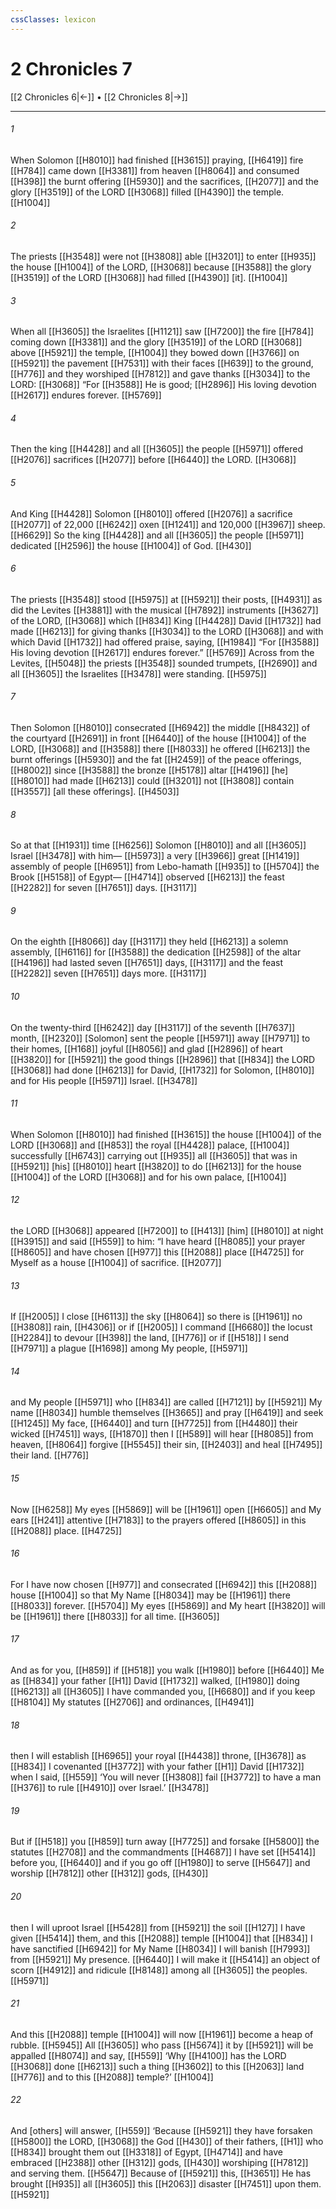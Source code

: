 ```yaml
---
cssClasses: lexicon
---
```


# 2 Chronicles 7

[[2 Chronicles 6|←]] • [[2 Chronicles 8|→]]

---

###### 1
When Solomon [[H8010]] had finished [[H3615]] praying, [[H6419]] fire [[H784]] came down [[H3381]] from heaven [[H8064]] and consumed [[H398]] the burnt offering [[H5930]] and the sacrifices, [[H2077]] and the glory [[H3519]] of the LORD [[H3068]] filled [[H4390]] the temple. [[H1004]]

###### 2
The priests [[H3548]] were not [[H3808]] able [[H3201]] to enter [[H935]] the house [[H1004]] of the LORD, [[H3068]] because [[H3588]] the glory [[H3519]] of the LORD [[H3068]] had filled [[H4390]] [it]. [[H1004]]

###### 3
When all [[H3605]] the Israelites [[H1121]] saw [[H7200]] the fire [[H784]] coming down [[H3381]] and the glory [[H3519]] of the LORD [[H3068]] above [[H5921]] the temple, [[H1004]] they bowed down [[H3766]] on [[H5921]] the pavement [[H7531]] with their faces [[H639]] to the ground, [[H776]] and they worshiped [[H7812]] and gave thanks [[H3034]] to the LORD: [[H3068]] “For [[H3588]] He is good; [[H2896]] His loving devotion [[H2617]] endures forever. [[H5769]]

###### 4
Then the king [[H4428]] and all [[H3605]] the people [[H5971]] offered [[H2076]] sacrifices [[H2077]] before [[H6440]] the LORD. [[H3068]]

###### 5
And King [[H4428]] Solomon [[H8010]] offered [[H2076]] a sacrifice [[H2077]] of 22,000 [[H6242]] oxen [[H1241]] and 120,000 [[H3967]] sheep. [[H6629]] So the king [[H4428]] and all [[H3605]] the people [[H5971]] dedicated [[H2596]] the house [[H1004]] of God. [[H430]]

###### 6
The priests [[H3548]] stood [[H5975]] at [[H5921]] their posts, [[H4931]] as did the Levites [[H3881]] with the musical [[H7892]] instruments [[H3627]] of the LORD, [[H3068]] which [[H834]] King [[H4428]] David [[H1732]] had made [[H6213]] for giving thanks [[H3034]] to the LORD [[H3068]] and with which David [[H1732]] had offered praise, saying, [[H1984]] “For [[H3588]] His loving devotion [[H2617]] endures forever.” [[H5769]] Across from the Levites, [[H5048]] the priests [[H3548]] sounded trumpets, [[H2690]] and all [[H3605]] the Israelites [[H3478]] were standing. [[H5975]]

###### 7
Then Solomon [[H8010]] consecrated [[H6942]] the middle [[H8432]] of the courtyard [[H2691]] in front [[H6440]] of the house [[H1004]] of the LORD, [[H3068]] and [[H3588]] there [[H8033]] he offered [[H6213]] the burnt offerings [[H5930]] and the fat [[H2459]] of the peace offerings, [[H8002]] since [[H3588]] the bronze [[H5178]] altar [[H4196]] [he] [[H8010]] had made [[H6213]] could [[H3201]] not [[H3808]] contain [[H3557]] [all these offerings]. [[H4503]]

###### 8
So at that [[H1931]] time [[H6256]] Solomon [[H8010]] and all [[H3605]] Israel [[H3478]] with him— [[H5973]] a very [[H3966]] great [[H1419]] assembly of people [[H6951]] from Lebo-hamath [[H935]] to [[H5704]] the Brook [[H5158]] of Egypt— [[H4714]] observed [[H6213]] the feast [[H2282]] for seven [[H7651]] days. [[H3117]]

###### 9
On the eighth [[H8066]] day [[H3117]] they held [[H6213]] a solemn assembly, [[H6116]] for [[H3588]] the dedication [[H2598]] of the altar [[H4196]] had lasted seven [[H7651]] days, [[H3117]] and the feast [[H2282]] seven [[H7651]] days more. [[H3117]]

###### 10
On the twenty-third [[H6242]] day [[H3117]] of the seventh [[H7637]] month, [[H2320]] [Solomon] sent the people [[H5971]] away [[H7971]] to their homes, [[H168]] joyful [[H8056]] and glad [[H2896]] of heart [[H3820]] for [[H5921]] the good things [[H2896]] that [[H834]] the LORD [[H3068]] had done [[H6213]] for David, [[H1732]] for Solomon, [[H8010]] and for His people [[H5971]] Israel. [[H3478]]

###### 11
When Solomon [[H8010]] had finished [[H3615]] the house [[H1004]] of the LORD [[H3068]] and [[H853]] the royal [[H4428]] palace, [[H1004]] successfully [[H6743]] carrying out [[H935]] all [[H3605]] that was in [[H5921]] [his] [[H8010]] heart [[H3820]] to do [[H6213]] for the house [[H1004]] of the LORD [[H3068]] and for his own palace, [[H1004]]

###### 12
the LORD [[H3068]] appeared [[H7200]] to [[H413]] [him] [[H8010]] at night [[H3915]] and said [[H559]] to him:  “I have heard [[H8085]] your prayer [[H8605]] and have chosen [[H977]] this [[H2088]] place [[H4725]] for Myself  as a house [[H1004]] of sacrifice. [[H2077]]

###### 13
If [[H2005]] I close [[H6113]] the sky [[H8064]] so there is [[H1961]] no [[H3808]] rain, [[H4306]] or if [[H2005]] I command [[H6680]] the locust [[H2284]] to devour [[H398]] the land, [[H776]] or if [[H518]] I send [[H7971]] a plague [[H1698]] among My people, [[H5971]]

###### 14
and My people [[H5971]] who [[H834]] are called [[H7121]] by [[H5921]] My name [[H8034]] humble themselves [[H3665]] and pray [[H6419]] and seek [[H1245]] My face, [[H6440]] and turn [[H7725]] from [[H4480]] their wicked [[H7451]] ways, [[H1870]] then I [[H589]] will hear [[H8085]] from heaven, [[H8064]] forgive [[H5545]] their sin, [[H2403]] and heal [[H7495]] their land. [[H776]]

###### 15
Now [[H6258]] My eyes [[H5869]] will be [[H1961]] open [[H6605]] and My ears [[H241]] attentive [[H7183]] to the prayers offered [[H8605]] in this [[H2088]] place. [[H4725]]

###### 16
For I have now chosen [[H977]] and consecrated [[H6942]] this [[H2088]] house [[H1004]] so that My Name [[H8034]] may be [[H1961]] there [[H8033]] forever. [[H5704]] My eyes [[H5869]] and My heart [[H3820]] will be [[H1961]] there [[H8033]] for all time. [[H3605]]

###### 17
And as for you, [[H859]] if [[H518]] you walk [[H1980]] before [[H6440]] Me as [[H834]] your father [[H1]] David [[H1732]] walked, [[H1980]] doing [[H6213]] all [[H3605]] I have commanded you, [[H6680]] and if you keep [[H8104]] My statutes [[H2706]] and ordinances, [[H4941]]

###### 18
then I will establish [[H6965]] your royal [[H4438]] throne, [[H3678]] as [[H834]] I covenanted [[H3772]] with your father [[H1]] David [[H1732]] when I said, [[H559]] ‘You will never [[H3808]] fail [[H3772]] to have a man [[H376]] to rule [[H4910]] over Israel.’ [[H3478]]

###### 19
But if [[H518]] you [[H859]] turn away [[H7725]] and forsake [[H5800]] the statutes [[H2708]] and the commandments [[H4687]] I have set [[H5414]] before you, [[H6440]] and if you go off [[H1980]] to serve [[H5647]] and worship [[H7812]] other [[H312]] gods, [[H430]]

###### 20
then I will uproot Israel [[H5428]] from [[H5921]] the soil [[H127]] I have given [[H5414]] them,  and this [[H2088]] temple [[H1004]] that [[H834]] I have sanctified [[H6942]] for My Name [[H8034]] I will banish [[H7993]] from [[H5921]] My presence. [[H6440]] I will make it [[H5414]] an object of scorn [[H4912]] and ridicule [[H8148]] among all [[H3605]] the peoples. [[H5971]]

###### 21
And this [[H2088]] temple [[H1004]] will now [[H1961]] become a heap of rubble. [[H5945]] All [[H3605]] who pass [[H5674]] it by [[H5921]] will be appalled [[H8074]] and say, [[H559]] ‘Why [[H4100]] has the LORD [[H3068]] done [[H6213]] such a thing [[H3602]] to this [[H2063]] land [[H776]] and to this [[H2088]] temple?’ [[H1004]]

###### 22
And [others] will answer, [[H559]] ‘Because [[H5921]] they have forsaken [[H5800]] the LORD, [[H3068]] the God [[H430]] of their fathers, [[H1]] who [[H834]] brought them out [[H3318]] of Egypt, [[H4714]] and have embraced [[H2388]] other [[H312]] gods, [[H430]] worshiping [[H7812]] and serving them. [[H5647]] Because of [[H5921]] this, [[H3651]] He has brought [[H935]] all [[H3605]] this [[H2063]] disaster [[H7451]] upon them. [[H5921]]

